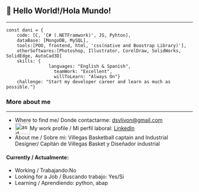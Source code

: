 ## 👋 Hello World!/Hola Mundo!
---

```
const dani = {
	code: [C, 'C# (.NETFramwork)', JS, Pyhton],
	dataBase: [MongoDB, MySQL],
	tools:[POO, frontend, html, 'css(native and Boostrap Library)'],
	otherSoftwares:[Photoshop, Illustrator, CorelDraw, SolidWorks, SolidEdge, AutoCad3D]
	skills: {
      			languages: "English & Spanish",
			      teamWork: "Excellent",
			      willToLearn: "Always On"}
	challenge: "Start my developer career and learn as much as possible."}			
```
### More about me
---
- Where to find me/ Donde contactarme: dsvlivon@gmail.com
- <a href="https://linkedin.com/in/asd" target="blank"><img align="center" src="https://cdn.jsdelivr.net/npm/simple-icons@3.0.1/icons/linkedin.svg" alt="asd" height="30" width="40" /></a>My work profile / Mi perfil laboral: [LinkedIn](https://www.linkedin.com/in/dsvlivon/)
- About me / Sobre mi: Villegas Basketball captain and Industrial Designer/ Capitán de Villegas Basket y Diseñador industrial

#### Currently / Actualmente:

- Working / Trabajando:No
- Looking for a Job / Buscando trabajo: Yes/Si
- Learning / Aprendiendo: python, abap

